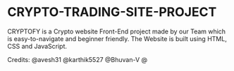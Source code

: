 # CRYPTO-TRADING-SITE-PROJECT
CRYPTOFY is a Crypto website Front-End project made by our Team which is easy-to-navigate and beginner friendly. The Website is built using HTML, CSS and JavaScript.

Credits:
@avesh31
@karthik5527
@Bhuvan-V
@
